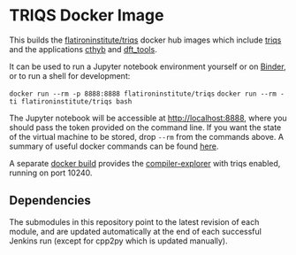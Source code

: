 # TRIQS Docker Image

This builds the [flatironinstitute/triqs](https://hub.docker.com/r/flatironinstitute/triqs) docker hub images which include [triqs](https://triqs.github.io/triqs)
and the applications [cthyb](https://triqs.github.io/cthyb) and [dft_tools](https://triqs.github.io/dft_tools).

It can be used to run a Jupyter notebook environment yourself or on [Binder](https://mybinder.org/v2/gh/TRIQS/docker/master), or to run a shell for development:

  `docker run --rm -p 8888:8888 flatironinstitute/triqs`
  `docker run --rm -ti flatironinstitute/triqs bash`

The Jupyter notebook will be accessible at [http://localhost:8888](http://localhost:8888), where you should pass the token provided on the command line.
If you want the state of the virtual machine to be stored, drop `--rm` from the commands above.
A summary of useful docker commands can be found [here](https://www.docker.com/sites/default/files/Docker_CheatSheet_08.09.2016_0.pdf).

A separate [docker build](https://hub.docker.com/r/flatironinstitute/compiler-explorer) provides the [compiler-explorer](https://github.com/mattgodbolt/compiler-explorer) with triqs enabled, running on port 10240.

## Dependencies

The submodules in this repository point to the latest revision of each module, and are updated automatically at the end of each successful Jenkins run (except for cpp2py which is updated manually).

